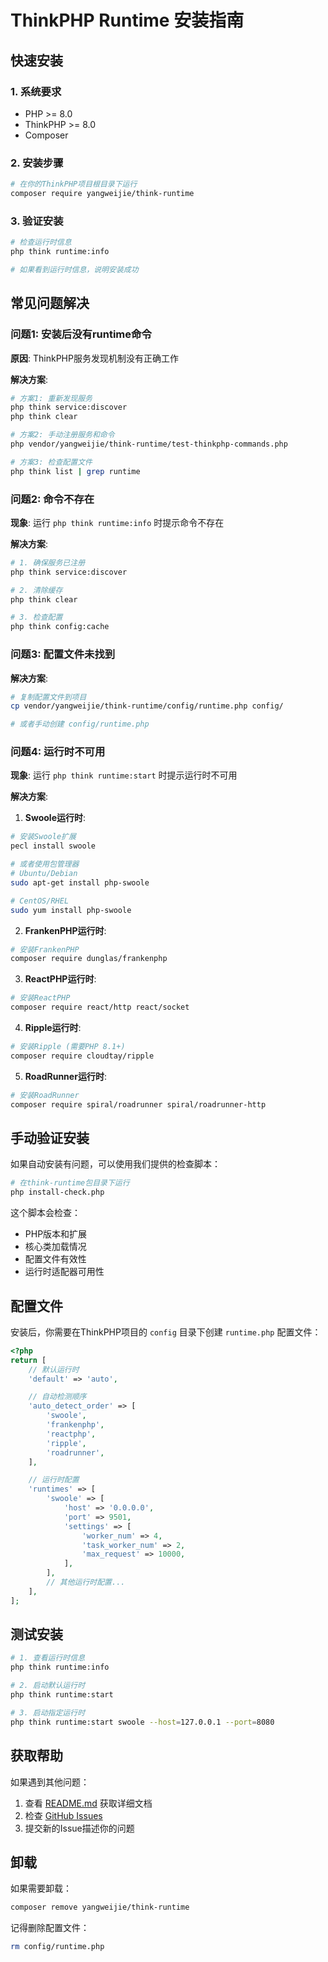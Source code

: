 # ThinkPHP Runtime 安装指南

## 快速安装

### 1. 系统要求

- PHP >= 8.0
- ThinkPHP >= 8.0
- Composer

### 2. 安装步骤

```bash
# 在你的ThinkPHP项目根目录下运行
composer require yangweijie/think-runtime
```

### 3. 验证安装

```bash
# 检查运行时信息
php think runtime:info

# 如果看到运行时信息，说明安装成功
```

## 常见问题解决

### 问题1: 安装后没有runtime命令

**原因**: ThinkPHP服务发现机制没有正确工作

**解决方案**:
```bash
# 方案1: 重新发现服务
php think service:discover
php think clear

# 方案2: 手动注册服务和命令
php vendor/yangweijie/think-runtime/test-thinkphp-commands.php

# 方案3: 检查配置文件
php think list | grep runtime
```

### 问题2: 命令不存在

**现象**: 运行 `php think runtime:info` 时提示命令不存在

**解决方案**:
```bash
# 1. 确保服务已注册
php think service:discover

# 2. 清除缓存
php think clear

# 3. 检查配置
php think config:cache
```

### 问题3: 配置文件未找到

**解决方案**:
```bash
# 复制配置文件到项目
cp vendor/yangweijie/think-runtime/config/runtime.php config/

# 或者手动创建 config/runtime.php
```

### 问题4: 运行时不可用

**现象**: 运行 `php think runtime:start` 时提示运行时不可用

**解决方案**:

1. **Swoole运行时**:
```bash
# 安装Swoole扩展
pecl install swoole

# 或者使用包管理器
# Ubuntu/Debian
sudo apt-get install php-swoole

# CentOS/RHEL
sudo yum install php-swoole
```

2. **FrankenPHP运行时**:
```bash
# 安装FrankenPHP
composer require dunglas/frankenphp
```

3. **ReactPHP运行时**:
```bash
# 安装ReactPHP
composer require react/http react/socket
```

4. **Ripple运行时**:
```bash
# 安装Ripple (需要PHP 8.1+)
composer require cloudtay/ripple
```

5. **RoadRunner运行时**:
```bash
# 安装RoadRunner
composer require spiral/roadrunner spiral/roadrunner-http
```

## 手动验证安装

如果自动安装有问题，可以使用我们提供的检查脚本：

```bash
# 在think-runtime包目录下运行
php install-check.php
```

这个脚本会检查：
- PHP版本和扩展
- 核心类加载情况
- 配置文件有效性
- 运行时适配器可用性

## 配置文件

安装后，你需要在ThinkPHP项目的 `config` 目录下创建 `runtime.php` 配置文件：

```php
<?php
return [
    // 默认运行时
    'default' => 'auto',

    // 自动检测顺序
    'auto_detect_order' => [
        'swoole',
        'frankenphp',
        'reactphp',
        'ripple',
        'roadrunner',
    ],

    // 运行时配置
    'runtimes' => [
        'swoole' => [
            'host' => '0.0.0.0',
            'port' => 9501,
            'settings' => [
                'worker_num' => 4,
                'task_worker_num' => 2,
                'max_request' => 10000,
            ],
        ],
        // 其他运行时配置...
    ],
];
```

## 测试安装

```bash
# 1. 查看运行时信息
php think runtime:info

# 2. 启动默认运行时
php think runtime:start

# 3. 启动指定运行时
php think runtime:start swoole --host=127.0.0.1 --port=8080
```

## 获取帮助

如果遇到其他问题：

1. 查看 [README.md](README.md) 获取详细文档
2. 检查 [GitHub Issues](https://github.com/yangweijie/think-runtime/issues)
3. 提交新的Issue描述你的问题

## 卸载

如果需要卸载：

```bash
composer remove yangweijie/think-runtime
```

记得删除配置文件：
```bash
rm config/runtime.php
```

